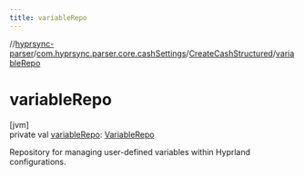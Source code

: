```yaml
---
title: variableRepo
---
```

//[hyprsync-parser](../../../index.html)/[com.hyprsync.parser.core.cashSettings](../index.html)/[CreateCashStructured](index.html)/[variableRepo](variable-repo.html)



# variableRepo



[jvm]\
private val [variableRepo](variable-repo.html): [VariableRepo](../../com.hyprsync.parser.repo.sortSettings/-variable-repo/index.html)



Repository for managing user-defined variables within Hyprland configurations.



